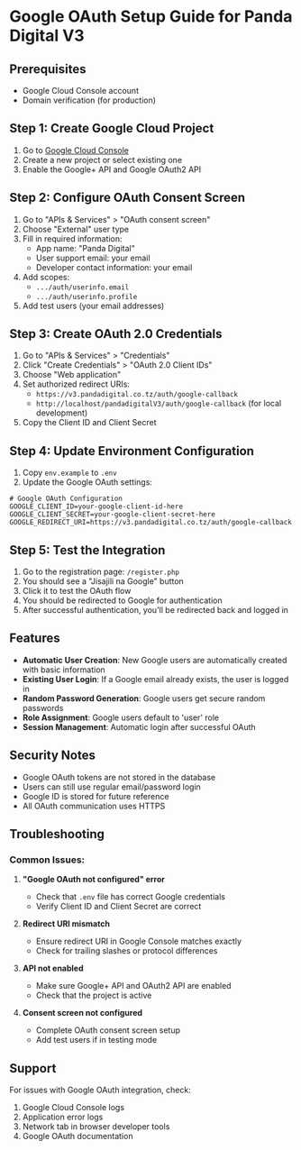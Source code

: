 # Google OAuth Setup Guide for Panda Digital V3

## Prerequisites
- Google Cloud Console account
- Domain verification (for production)

## Step 1: Create Google Cloud Project

1. Go to [Google Cloud Console](https://console.cloud.google.com/)
2. Create a new project or select existing one
3. Enable the Google+ API and Google OAuth2 API

## Step 2: Configure OAuth Consent Screen

1. Go to "APIs & Services" > "OAuth consent screen"
2. Choose "External" user type
3. Fill in required information:
   - App name: "Panda Digital"
   - User support email: your email
   - Developer contact information: your email
4. Add scopes:
   - `.../auth/userinfo.email`
   - `.../auth/userinfo.profile`
5. Add test users (your email addresses)

## Step 3: Create OAuth 2.0 Credentials

1. Go to "APIs & Services" > "Credentials"
2. Click "Create Credentials" > "OAuth 2.0 Client IDs"
3. Choose "Web application"
4. Set authorized redirect URIs:
   - `https://v3.pandadigital.co.tz/auth/google-callback`
   - `http://localhost/pandadigitalV3/auth/google-callback` (for local development)
5. Copy the Client ID and Client Secret

## Step 4: Update Environment Configuration

1. Copy `env.example` to `.env`
2. Update the Google OAuth settings:

```env
# Google OAuth Configuration
GOOGLE_CLIENT_ID=your-google-client-id-here
GOOGLE_CLIENT_SECRET=your-google-client-secret-here
GOOGLE_REDIRECT_URI=https://v3.pandadigital.co.tz/auth/google-callback
```

## Step 5: Test the Integration

1. Go to the registration page: `/register.php`
2. You should see a "Jisajili na Google" button
3. Click it to test the OAuth flow
4. You should be redirected to Google for authentication
5. After successful authentication, you'll be redirected back and logged in

## Features

- **Automatic User Creation**: New Google users are automatically created with basic information
- **Existing User Login**: If a Google email already exists, the user is logged in
- **Random Password Generation**: Google users get secure random passwords
- **Role Assignment**: Google users default to 'user' role
- **Session Management**: Automatic login after successful OAuth

## Security Notes

- Google OAuth tokens are not stored in the database
- Users can still use regular email/password login
- Google ID is stored for future reference
- All OAuth communication uses HTTPS

## Troubleshooting

### Common Issues:

1. **"Google OAuth not configured" error**
   - Check that `.env` file has correct Google credentials
   - Verify Client ID and Client Secret are correct

2. **Redirect URI mismatch**
   - Ensure redirect URI in Google Console matches exactly
   - Check for trailing slashes or protocol differences

3. **API not enabled**
   - Make sure Google+ API and OAuth2 API are enabled
   - Check that the project is active

4. **Consent screen not configured**
   - Complete OAuth consent screen setup
   - Add test users if in testing mode

## Support

For issues with Google OAuth integration, check:
1. Google Cloud Console logs
2. Application error logs
3. Network tab in browser developer tools
4. Google OAuth documentation

